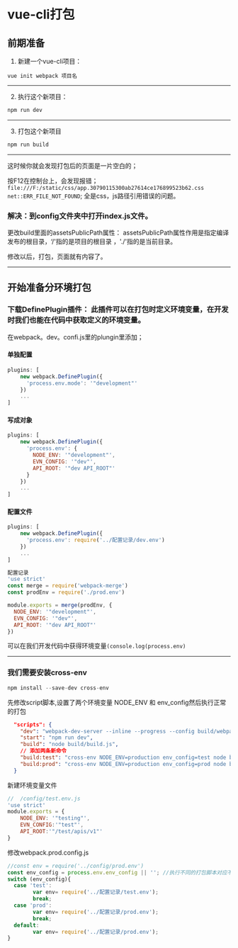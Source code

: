 # vue-cli打包
## 前期准备
1. 新建一个vue-cli项目：
```git
vue init webpack 项目名
```
---
2. 执行这个新项目：
```js
npm run dev
```
---
3. 打包这个新项目
```js
npm run build
```
---
这时候你就会发现打包后的页面是一片空白的；

按F12在控制台上，会发现报错；`file:///F:/static/css/app.30790115300ab27614ce176899523b62.css net::ERR_FILE_NOT_FOUND`;
全是css，js路径引用错误的问题。

### 解决：到config文件夹中打开index.js文件。
更改build里面的assetsPublicPath属性：
assetsPublicPath属性作用是指定编译发布的根目录，‘/'指的是项目的根目录 ，'./'指的是当前目录。

修改以后，打包，页面就有内容了。

---

## 开始准备分环境打包
### 下载DefinePlugin插件： 此插件可以在打包时定义环境变量，在开发时我们也能在代码中获取定义的环境变量。

在webpack。dev。confi.js里的plungin里添加；
#### 单独配置
```js
plugins: [
    new webpack.DefinePlugin({
      'process.env.mode': '"development"'
    })
    ...
]
```
#### 写成对象
```js
plugins: [
    new webpack.DefinePlugin({
      'process.env': {
        NODE_ENV: '"development"',
        EVN_CONFIG: '"dev"',
        API_ROOT: '"dev API_ROOT"'
      }
    })
    ...
]
```

#### 配置文件
```js
plugins: [
    new webpack.DefinePlugin({
      'process.env': require('../配置记录/dev.env')
    })
    ...
]

配置记录
'use strict'
const merge = require('webpack-merge')
const prodEnv = require('./prod.env')

module.exports = merge(prodEnv, {
  NODE_ENV: '"development"',
  EVN_CONFIG: '"dev"',
  API_ROOT: '"dev API_ROOT"'
})
```

可以在我们开发代码中获得环境变量`(console.log(process.env)`

---

### 我们需要安装cross-env
```js
npm install --save-dev cross-env
```

先修改script脚本,设置了两个环境变量 NODE_ENV 和 env_config然后执行正常的打包
```json
  "scripts": {
    "dev": "webpack-dev-server --inline --progress --config build/webpack.dev.conf.js",
    "start": "npm run dev",
    "build": "node build/build.js",
    // 添加两条新命令
    "build:test": "cross-env NODE_ENV=production env_config=test node build/build.js", 
    "build:prod": "cross-env NODE_ENV=production env_config=prod node build/build.js" 
  }
  ```

  新建环境变量文件
```js
//  /config/test.env.js
'use strict'
module.exports = {
    NODE_ENV: '"testing"',
    EVN_CONFIG:'"test"',
    API_ROOT:'"/test/apis/v1"'
}
```
修改webpack.prod.config.js
```js
//const env = require('../config/prod.env')
const env_config = process.env.env_config || ''; //执行不同的打包脚本对应不同的env_config值
switch (env_config){
  case 'test': 
        var env= require('../配置记录/test.env');
        break;
  case 'prod': 
        var env= require('../配置记录/prod.env');
        break;
  default:
        var env= require('../配置记录/prod.env');
}
```


